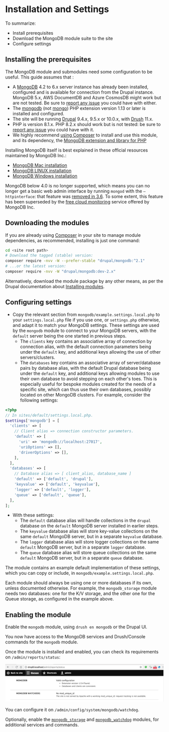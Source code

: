 # Installation and Settings

To summarize:

- Install prerequisites
- Download the MongoDB module suite to the site
- Configure settings

## Installing the prerequisites

The MongoDB module and submodules need some configuration to be useful.
This guide assumes that :

* A [MongoDB][download] 4.2 to 6.x server instance has already been installed,
  configured and is available for connection from the Drupal instance.
  MongoDB 5.x, AWS DocumentDB and Azure CosmosDB might work but are not tested.
  Be sure to [report any issue][report] you could have with either.
* The [mongodb][mongodb] (not [mongo][mongo]) PHP extension version 1.13 or
  later is installed and configured.
* The site will be running [Drupal][drupal] 9.4.x, 9.5.x or 10.0.x,
  with [Drush][drush] 11.x.
* PHP is version 8.1.x. PHP 8.2.x should work but is not tested:
  be sure to [report any issue][report] you could have with it.
* We highly recommend [using Composer](#installing-using-composer)
  to install and use this module, and its dependency,
  the [MongoDB extension and library for PHP][PHPMongoDBlib]

Installing MongoDB itself is best explained in these official resources
maintained by MongoDB Inc.:

* [MongoDB Mac installation][MongoDBMac]
* [MongoDB LINUX installation][MongoDBLinux]
* [MongoDB Windows installation][MongoDBWindows]

MongoDB below 4.0 is no longer supported, which means you can no longer get
a basic web admin interface by running `mongod` with the `–httpinterface`:
that feature was [removed in 3.6][removedhttp].
To some extent, this feature has been superseded by the
[free cloud monitoring][freemonitoring] service offered by MongoDB Inc.

[download]: https://www.mongodb.org/downloads

[drupal]: https://www.drupal.org/download

[drush]: https://www.drush.org/

[php]: http://php.net/downloads.php

[mongo]: https://pecl.php.net/package/mongo

[mongodb]: http://php.net/mongodb

[report]: https://www.drupal.org/node/add/project-issue/mongodb

[PHPMongoDBlib]: https://www.mongodb.com/docs/php-library/current/

[MongoDBMac]: https://docs.mongodb.com/manual/tutorial/install-mongodb-on-os-x/

[MongoDBLinux]: https://docs.mongodb.com/manual/administration/install-on-linux/

[MongoDBWindows]: https://docs.mongodb.com/manual/tutorial/install-mongodb-on-windows/

[removedhttp]: https://docs.mongodb.com/manual/release-notes/3.6-compatibility/#http-interface-and-rest-api

[freemonitoring]: https://docs.mongodb.com/manual/administration/free-monitoring/

## Downloading the modules

If you are already using [Composer][composer] in your site to manage module
dependencies, as recommended, installing is just one command:

```bash
cd <site root path>
# Download the tagged (stable) version:
composer require -nvv -W --prefer-stable "drupal/mongodb:^2.1"
# ...or the latest version:
composer require -nvv -W "drupal/mongodb:dev-2.x"
```

Alternatively, download the module package by any other means,
as per the Drupal documentation about [Installing modules][install].

## Configuring settings

* Copy the relevant section from `mongodb/example.settings.local.php` to your
  `settings.local.php` file if you use one, or `settings.php` otherwise,
  and adapt it to match your MongoDB settings.
  These settings are used by the `mongodb` module to connect to your MongoDB servers,
  with the `default` server being the one started in previous steps.
  * The `clients` key contains an associative array of connection by
    connection alias, with the default connection parameters being under the
    `default` key, and additional keys allowing the use of other
    servers/clusters.
  * The `databases` key contains an associative array of server/database pairs
    by database alias, with the default Drupal database being under the
    `default` key, and additional keys allowing modules to use their own
    database to avoid stepping on each other's toes. This is especially useful
    for bespoke modules created for the needs of a specific site, which can thus
    use their own databases, possibly located on other MongoDB clusters.
    For example, consider the following settings:

```php
<?php
// In sites/default/settings.local.php.
$settings['mongodb'] = [
  'clients' => [
    // Client alias => connection constructor parameters.
    'default' => [
      'uri' => 'mongodb://localhost:27017',
      'uriOptions' => [],
      'driverOptions' => [],
    ],
  ],
  'databases' => [
    // Database alias => [ client_alias, database_name ]
    'default' => ['default', 'drupal'],
    'keyvalue' => ['default', 'keyvalue'],
    'logger' => ['default', 'logger'],
    'queue' => ['default', 'queue'],
  ],
];
```

* With these settings:
  * The `default` database alias will handle collections in the `drupal`
    database on the `default` MongoDB server installed in earlier steps.
  * The `keyvalue` database alias will store key-value collections on the
    same `default` MongoDB server, but in a separate `keyvalue` database.
  * The `logger` database alias will store logger collections on the same
    `default` MongoDB server, but in a separate `logger` database.
  * The `queue` database alias will store queue collections on the same
    `default` MongoDB server, but in a separate `queue` database.

The module contains an example default implementation of these settings, which
you can copy or include, in `mongodb/example.settings.local.php`.

Each module should always be using one or more databases if its own,
unless documented otherwise.
For example, the `mongodb_storage` module needs two databases:
one for the K/V storage, and the other one for the Queue storage,
as configured in the example above.

## Enabling the module

Enable the `mongodb` module, using `drush en mongodb` or the Drupal UI.

You now have access to the MongoDB services and Drush/Console commands for
the `mongodb` module.

Once the module is installed and enabled, you can check its requirements on
`/admin/reports/status`:

![MongoDB on status page](images/mongodb-requirements.png)

You can configure it on `/admin/config/system/mongodb/watchdog`.

Optionally, enable the [`mongodb_storage`](modules/mongodb_storage.md)
and [`mongodb_watchdog`](modules/mongodb_watchdog.md) modules,
for additional services and commands.

[composer]: https://www.drupal.org/docs/develop/using-composer/manage-dependencies

[install]: https://www.drupal.org/docs/extending-drupal/installing-modules#s-add-a-module-with-composer
